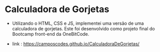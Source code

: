 # Calculadora de Gorjetas

- Utilizando o HTML, CSS e JS, implementei uma versão de uma calculadora de gorjetas. Este foi desenvolvido como projeto final do Bootcamp front-end da OneBitCode.

- link : https://camposcodes.github.io/CalculadoraDeGorjetas/

